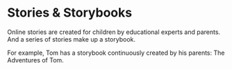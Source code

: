 # Stories & Storybooks

Online stories are created for children by educational experts and parents. And a series of stories make up a storybook.

For example, Tom has a storybook continuously created by his parents: The Adventures of Tom.

